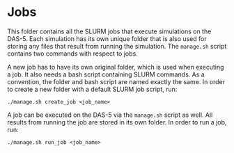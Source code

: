 # Jobs
This folder contains all the SLURM jobs that execute simulations on the DAS-5.
Each simulation has its own unique folder that is also used for storing
any files that result from running the simulation. The `manage.sh` script
contains two commands with respect to jobs.

A new job has to have its own original folder, which is used when executing a
job. It also needs a bash script containing SLURM commands. As a convention, the
folder and bash script are named exactly the same. In order to create a new 
folder with a default SLURM job script, run:
```shell script
./manage.sh create_job <job_name> 
```

A job can be executed on the DAS-5 via the `manage.sh` script as well. All
results from running the job are stored in its own folder. In order to run a 
job, run:
```shell script
./manage.sh run_job <job_name>
```
